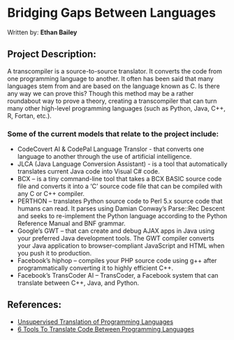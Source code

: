 # Bridging Gaps Between Languages

Written by: **Ethan Bailey**

## Project Description:
A transcompiler is a source-to-source translator. It converts the code from one programming language to another.
It often has been said that many languages stem from and are based on the language known as C. Is there any way we can prove this?
Though this method may be a rather roundabout way to prove a theory, creating a transcompiler that can turn many other
high-level programming languages (such as Python, Java, C++, R,  Fortan, etc.).

### Some of the current models that relate to the project include:
- CodeCovert AI & CodePal Language Translor - that converts one language to another through the use of artificial intelligence.
- JLCA (Java Language Conversion Assistant) - is a tool that automatically translates current Java code into Visual C# code.
- BCX – is a tiny command-line tool that takes a BCX BASIC source code file and converts it into a ‘C’ source code file that can be compiled with any C or C++ compiler.
- PERTHON – translates Python source code to Perl 5.x source code that humans can read. It parses using Damian Conway’s Parse::Rec Descent and seeks to re-implement the Python language according to the Python Reference Manual and BNF grammar.
- Google’s GWT – that can create and debug AJAX apps in Java using your preferred Java development tools. The GWT compiler converts your Java application to browser-compliant JavaScript and HTML when you push it to production. 
- Facebook’s hiphop – compiles your PHP source code using g++ after programmatically converting it to highly efficient C++.
- Facebook’s TransCoder AI – TransCoder, a Facebook system that can translate between C++, Java, and Python.

## References:
- <a href="https://arxiv.org/abs/2006.03511">Unsupervised Translation of Programming Languages<a/>
- <a href="https://analyticsindiamag.com/6-transcompiler-tools/">6 Tools To Translate Code Between Programming Languages </a>

